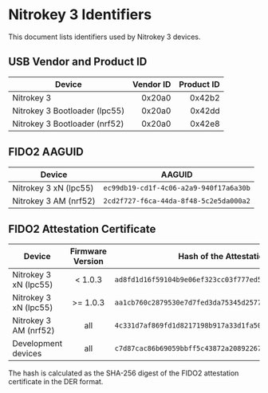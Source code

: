 # Nitrokey 3 Identifiers

This document lists identifiers used by Nitrokey 3 devices.

## USB Vendor and Product ID

| Device                        | Vendor ID | Product ID |
| ----------------------------- | --------: | ---------: |
| Nitrokey 3                    | 0x20a0    | 0x42b2     |
| Nitrokey 3 Bootloader (lpc55) | 0x20a0    | 0x42dd     |
| Nitrokey 3 Bootloader (nrf52) | 0x20a0    | 0x42e8     |

## FIDO2 AAGUID

| Device                | AAGUID                                 |
| --------------------- | -------------------------------------- |
| Nitrokey 3 xN (lpc55) | `ec99db19-cd1f-4c06-a2a9-940f17a6a30b` |
| Nitrokey 3 AM (nrf52) | `2cd2f727-f6ca-44da-8f48-5c2e5da000a2` |

## FIDO2 Attestation Certificate

| Device                | Firmware Version | Hash of the Attestation Certificate                                |
| --------------------- | :--------------: | ------------------------------------------------------------------ |
| Nitrokey 3 xN (lpc55) | < 1.0.3          | `ad8fd1d16f59104b9e06ef323cc03f777ed5303cd421a101c9cb00bb3fdf722d` |
| Nitrokey 3 xN (lpc55) | >= 1.0.3         | `aa1cb760c2879530e7d7fed3da75345d25774be9cfdbbcbd36fdee767025f34b` |
| Nitrokey 3 AM (nrf52) | all              | `4c331d7af869fd1d8217198b917a33d1fa503e9778da7638504a64a438661ae0` |
| Development devices   | all              | `c7d87cac86b69059bbff5c43872a20892267518614dfc9822c7ee55ad89f0022` |

The hash is calculated as the SHA-256 digest of the FIDO2 attestation certificate in the DER format.
